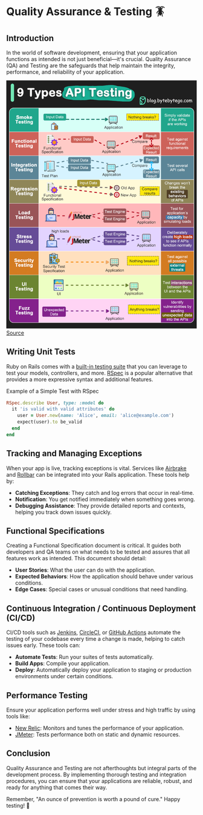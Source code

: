# Quality Assurance & Testing 🪳

## Introduction
In the world of software development, ensuring that your application functions as intended is not just beneficial—it's crucial. Quality Assurance (QA) and Testing are the safeguards that help maintain the integrity, performance, and reliability of your application.

![](assets/api-testing.gif)
[Source](https://blog.bytebytego.com/p/ep83-explaining-9-types-of-api-testing)

## Writing Unit Tests
Ruby on Rails comes with a [built-in testing suite]((https://guides.rubyonrails.org/testing.html)) that you can leverage to test your models, controllers, and more. [RSpec](https://rspec.info/) is a popular alternative that provides a more expressive syntax and additional features.

Example of a Simple Test with RSpec
```ruby
RSpec.describe User, type: :model do
  it 'is valid with valid attributes' do
    user = User.new(name: 'Alice', email: 'alice@example.com')
    expect(user).to be_valid
  end
end
```

## Tracking and Managing Exceptions
When your app is live, tracking exceptions is vital. Services like [Airbrake](https://github.com/airbrake/airbrake) and [Rollbar](https://github.com/rollbar/rollbar-gem) can be integrated into your Rails application. These tools help by:

- **Catching Exceptions**: They catch and log errors that occur in real-time.
- **Notification**: You get notified immediately when something goes wrong.
- **Debugging Assistance**: They provide detailed reports and contexts, helping you track down issues quickly.

## Functional Specifications
Creating a Functional Specification document is critical. It guides both developers and QA teams on what needs to be tested and assures that all features work as intended. This document should detail:

- **User Stories**: What the user can do with the application.
- **Expected Behaviors**: How the application should behave under various conditions.
- **Edge Cases**: Special cases or unusual conditions that need handling.

## Continuous Integration / Continuous Deployment (CI/CD)
CI/CD tools such as [Jenkins](https://www.jenkins.io/), [CircleCI](https://circleci.com/), or [GitHub Actions](https://github.com/features/actions) automate the testing of your codebase every time a change is made, helping to catch issues early. These tools can:

- **Automate Tests**: Run your suites of tests automatically.
- **Build Apps**: Compile your application.
- **Deploy**: Automatically deploy your application to staging or production environments under certain conditions.

## Performance Testing
Ensure your application performs well under stress and high traffic by using tools like:

- [New Relic](https://newrelic.com/): Monitors and tunes the performance of your application.
- [JMeter](https://jmeter.apache.org/): Tests performance both on static and dynamic resources.

## Conclusion
Quality Assurance and Testing are not afterthoughts but integral parts of the development process. By implementing thorough testing and integration procedures, you can ensure that your applications are reliable, robust, and ready for anything that comes their way.

Remember, "An ounce of prevention is worth a pound of cure." Happy testing! 🚀
